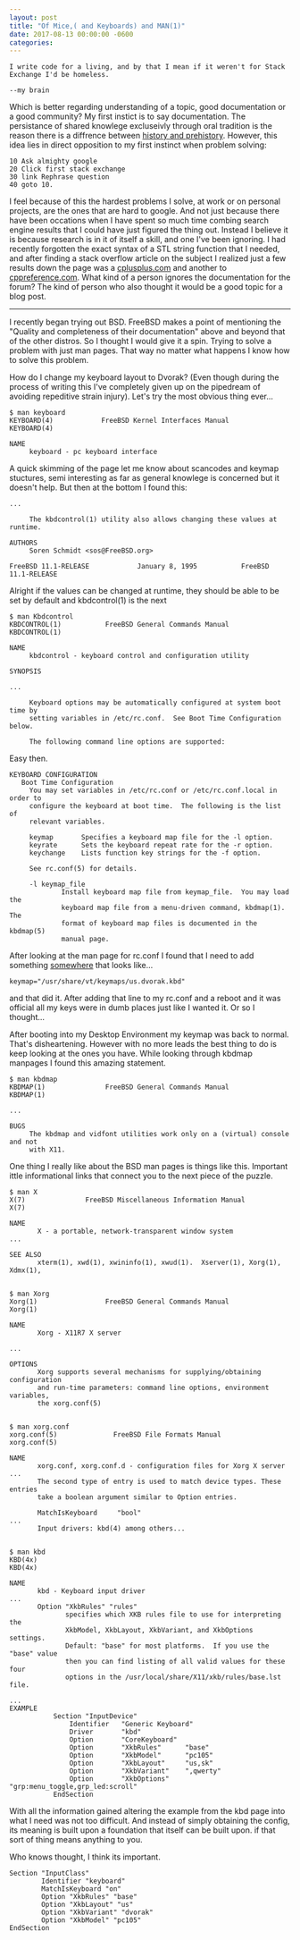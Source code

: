 ```yaml
---
layout: post
title: "Of Mice,( and Keyboards) and MAN(1)"
date: 2017-08-13 00:00:00 -0600
categories:
---
```

```
I write code for a living, and by that I mean if it weren't for Stack Exchange I'd be homeless. 

--my brain
```

Which is better regarding understanding of a topic, good documentation or a good community?  My
first instict is to say documentation.  The persistance of shared knowlege excluseivly through oral
tradition is the reason there is a diffrence between [history and
prehistory](https://en.wikipedia.org/wiki/History_of_writing#Recorded_history).  However, this idea
lies in direct opposition to my first instinct when problem solving: 

```
10 Ask almighty google 
20 Click first stack exchange 
30 link Rephrase question 
40 goto 10.
```

I feel because of this the hardest problems I solve, at work or on personal projects, are the ones
that are hard to google. And not just because there have been occations when I have spent so much
time combing search engine results that I could have just figured the thing out. Instead I believe
it is because research is in it of itself a skill, and one I've been ignoring. I had recently
forgotten the exact syntax of a STL string function that I needed, and after finding a stack
overflow article on the subject I realized just a few results down the page was a
[cplusplus.com](cppreference.com) and another to [cppreference.com](cplusplus.com). What kind of a
person ignores the documentation for the forum? The kind of person who also thought it would be a
good topic for a blog post.

<hr>

I recently began trying out BSD.  FreeBSD makes a point of mentioning the "Quality and completeness
of their documentation" above and beyond that of the other distros. So I thought I would give it a
spin.  Trying to solve a problem with just man pages. That way no matter what happens I know how to
solve this problem. 

How do I change my keyboard layout to Dvorak? (Even though during the process of writing this I've
completely given up on the pipedream of avoiding repeditive strain injury).
Let's try the most obvious thing ever...

```
$ man keyboard
KEYBOARD(4)            FreeBSD Kernel Interfaces Manual            KEYBOARD(4)

NAME
     keyboard - pc keyboard interface
```

A quick skimming of the page let me know about scancodes and keymap stuctures, semi interesting as
far as general knowlege is concerned but it doesn't help. But then at the bottom I found this:

```
...

     The kbdcontrol(1) utility also allows changing these values at runtime.

AUTHORS
     Soren Schmidt <sos@FreeBSD.org>

FreeBSD 11.1-RELEASE            January 8, 1995           FreeBSD 11.1-RELEASE
```

Alright if the values can be changed at runtime, they should be able to be set by default and
kbdcontrol(1) is the next

```
$ man Kbdcontrol
KBDCONTROL(1)           FreeBSD General Commands Manual          KBDCONTROL(1)

NAME
     kbdcontrol - keyboard control and configuration utility

SYNOPSIS

...

     Keyboard options may be automatically configured at system boot time by
     setting variables in /etc/rc.conf.  See Boot Time Configuration below.

     The following command line options are supported:

```

Easy then.

```
KEYBOARD CONFIGURATION
   Boot Time Configuration
     You may set variables in /etc/rc.conf or /etc/rc.conf.local in order to
     configure the keyboard at boot time.  The following is the list of
     relevant variables.

     keymap       Specifies a keyboard map file for the -l option.
     keyrate      Sets the keyboard repeat rate for the -r option.
     keychange    Lists function key strings for the -f option.

     See rc.conf(5) for details.
```
```
     -l keymap_file
             Install keyboard map file from keymap_file.  You may load the
             keyboard map file from a menu-driven command, kbdmap(1).  The
             format of keyboard map files is documented in the kbdmap(5)
             manual page.
```

After looking at the man page for rc.conf I found that I need to add something 
<span title="rc.conf">[somewhere](#)</span> that looks like...

```
keymap="/usr/share/vt/keymaps/us.dvorak.kbd"
```

and that did it. After adding that line to my rc.conf and a reboot and it was official all my keys 
were in dumb places just like I wanted it. Or so I thought...

After booting into my Desktop Environment my keymap was back to normal. That's disheartening.
However with no more leads the best thing to do is keep looking at the ones you have.  While looking
through kbdmap manpages I found this amazing statement.

```
$ man kbdmap
KBDMAP(1)               FreeBSD General Commands Manual              KBDMAP(1)

...

BUGS
     The kbdmap and vidfont utilities work only on a (virtual) console and not
     with X11.
```

One thing I really like about the BSD man pages is things like this. Important ittle informational
links that connect you to the next piece of the puzzle.

```
$ man X
X(7)               FreeBSD Miscellaneous Information Manual               X(7)

NAME
       X - a portable, network-transparent window system
...

SEE ALSO
       xterm(1), xwd(1), xwininfo(1), xwud(1).  Xserver(1), Xorg(1), Xdmx(1),


$ man Xorg
Xorg(1)                 FreeBSD General Commands Manual                Xorg(1)

NAME
       Xorg - X11R7 X server

...

OPTIONS
       Xorg supports several mechanisms for supplying/obtaining configuration
       and run-time parameters: command line options, environment variables,
       the xorg.conf(5)


$ man xorg.conf
xorg.conf(5)              FreeBSD File Formats Manual             xorg.conf(5)

NAME
       xorg.conf, xorg.conf.d - configuration files for Xorg X server
...
       The second type of entry is used to match device types. These entries
       take a boolean argument similar to Option entries.

       MatchIsKeyboard     "bool"
...
       Input drivers: kbd(4) among others...


$ man kbd
KBD(4x)                                                                KBD(4x)

NAME
       kbd - Keyboard input driver
...
       Option "XkbRules" "rules"
              specifies which XKB rules file to use for interpreting the
              XkbModel, XkbLayout, XkbVariant, and XkbOptions settings.
              Default: "base" for most platforms.  If you use the "base" value
              then you can find listing of all valid values for these four
              options in the /usr/local/share/X11/xkb/rules/base.lst file.

...
EXAMPLE
           Section "InputDevice"
               Identifier   "Generic Keyboard"
               Driver       "kbd"
               Option       "CoreKeyboard"
               Option       "XkbRules"      "base"
               Option       "XkbModel"      "pc105"
               Option       "XkbLayout"     "us,sk"
               Option       "XkbVariant"    ",qwerty"
               Option       "XkbOptions"    "grp:menu_toggle,grp_led:scroll"
           EndSection
```

With all the information gained altering the example from the kbd page into what I need was not too
difficult.  And instead of simply obtaining the config, its meaning is built upon a foundation that
itself can be built upon. if that sort of thing means anything to you.

Who knows thought, I think its important.

```
Section "InputClass"
        Identifier "keyboard"
        MatchIsKeyboard "on"
        Option "XkbRules" "base"
        Option "XkbLayout" "us"
        Option "XkbVariant" "dvorak"
        Option "XkbModel" "pc105"
EndSection
```
